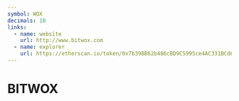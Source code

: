 ```yaml
---
symbol: WOX
decimals: 18
links:
  - name: website
    url: http://www.bitwox.com
  - name: explorer
    url: https://etherscan.io/token/0x7b39BB62b486cBD9C5995ce4AC331BCd63dabe82
---
```


# BITWOX
